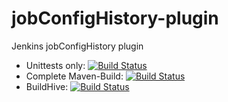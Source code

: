 jobConfigHistory-plugin
=======================

Jenkins jobConfigHistory plugin

* Unittests only: [![Build Status](https://huschteguzzel.de/hudson/job/jenkinsci-jobConfigHistory-plugin-test-only/badge/icon)](https://huschteguzzel.de/hudson/job/jenkinsci-jobConfigHistory-plugin-test-only/)
* Complete Maven-Build: [![Build Status](https://huschteguzzel.de/hudson/job/jenkinsci-jobConfigHistory-plugin/badge/icon)](https://huschteguzzel.de/hudson/job/jenkinsci-jobConfigHistory-plugin/)
* BuildHive: [![Build Status](https://buildhive.cloudbees.com/job/jenkinsci/job/jobConfigHistory-plugin/badge/icon)](https://buildhive.cloudbees.com/job/jenkinsci/job/jobConfigHistory-plugin/)
